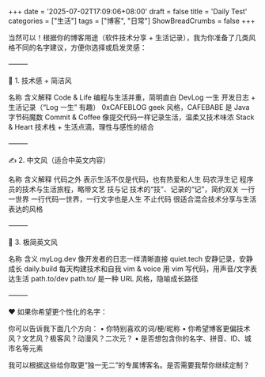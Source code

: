 +++
date = '2025-07-02T17:09:06+08:00'
draft = false
title = 'Daily Test'
categories = ["生活"]
tags = ["博客", "日常"]
ShowBreadCrumbs = false
+++

当然可以！根据你的博客用途（软件技术分享 + 生活记录），我为你准备了几类风格不同的名字建议，方便你选择或启发灵感：

⸻

🧠 1. 技术感 + 简洁风

名称	含义解释
Code & Life	编程与生活并重，简明直白
DevLog 一生	开发日志 + 生活记录（“Log 一生” 有趣）
0xCAFEBLOG	geek 风格，CAFEBABE 是 Java 字节码魔数
Commit & Coffee	像提交代码一样记录生活，温柔又技术味浓
Stack & Heart	技术栈 + 生活点滴，理性与感性的结合


⸻

✍️ 2. 中文风（适合中英文内容）

名称	含义解释
代码之外	表示生活不仅是代码，也有热爱和人生
码农浮生记	程序员的技术与生活旅程，略带文艺
技与记	技术的“技”、记录的“记”，简约双关
一行一世界	一行代码一世界，一行文字也是人生
不止代码	很适合混合技术分享与生活表达的风格


⸻

🚀 3. 极简英文风

名称	含义
myLog.dev	像开发者的日志一样清晰直接
quiet.tech	安静记录，安静成长
daily.build	每天构建技术和自我
vim & voice	用 vim 写代码，用声音/文字表达生活
path.to/dev	path.to/ 是一种 URL 风格，隐喻成长路径


⸻

❤️ 如果你希望更个性化的名字：

你可以告诉我下面几个方向：
	•	你特别喜欢的词/梗/昵称
	•	你希望博客更偏技术风？文艺风？极客风？动漫风？二次元？
	•	是否想包含你的名字、拼音、ID、城市名等元素

我可以根据这些给你取更“独一无二”的专属博客名。是否需要我帮你继续定制？